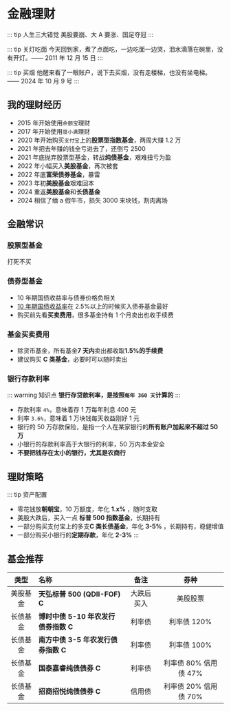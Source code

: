 # 金融理财

::: tip 人生三大错觉
美股要崩、大 A 要涨、国足夺冠
:::

::: tip 关灯吃面
今天回到家，煮了点面吃，一边吃面一边哭，泪水滴落在碗里，没有开灯。—— 2011 年 12 月 15 日
:::

::: tip 买烟
他醒来看了一眼账户，说下去买烟，没有走楼梯，也没有坐电梯。 —— 2024 年 10 月 9 号
:::

## 我的理财经历

- 2015 年开始使用`余额宝`理财
- 2017 年开始使用`度小满`理财
- 2020 年开始购买`支付宝`上的**股票型指数基金**，两周大赚 1.2 万
- 2021 年把去年赚的钱全亏进去了，还倒亏 2500
- 2021 年底抛弃股票型基金，转战**纯债基金**，艰难扭亏为盈
- 2022 年小幅买入**美股基金**，再次被套
- 2022 年底**富荣债券基金**，暴雷
- 2023 年初**美股基金**艰难回本
- 2024 重返**美股基金**和**长债基金**
- 2024 相信了缅 a 假牛市，损失 3000 来块钱，割肉离场

## 金融常识

### 股票型基金 <Badge text="X" type="error"/>

打死不买

### 债券型基金 <Badge text="√" type="tip"/>

- 10 年期国债收益率与债券价格负相关
- [10 年期国债收益率](https://wallstreetcn.com/markets/codes/CN10YR.OTC)在 2.5%以上的时候买入债券基金最好<Badge text="重点" type="tip"/>
- 购买前先看**买卖费用**，很多基金持有 1 个月卖出也收手续费

### 基金买卖费用

- 除货币基金，所有基金**7 天内**卖出都收取**1.5%的手续费**
- 建议购买 **C 类基金**，必要时可以随时卖出

### 银行存款利率

::: warning 知识点
**银行存贷款利率，是按照`每年 360 天`计算的**
:::

- 存款利率 `4%`，意味着存 1 万每年利息 400 元
- 利率 `3.6%`，意味着 1 万块钱每天收益刚好 1 元
- 银行的 50 万存款保险，是指一个人在某家银行的**所有账户加起来不超过 50 万**
- 小银行的存款利率高于大银行的利率，50 万内本金安全
- **不要把钱存在太小的银行，尤其是农商行**

## 理财策略

::: tip 资产配置

- 零花钱放**朝朝宝**，10 万额度，年化 **1.x%** ，随时支取
- 美股大跌后，买入一点 **标普 500 指数基金**，长期持有
- 一部分购买支付宝上的多支**C 类长债基金**，年化 **3-5%** ，长期持有，稳健增值
- 一部分购买小银行的**定期存款**，年化 **2-3%**
  :::

## 基金推荐<Badge text="自负盈亏" type="warning"/>

|   类型   | 名称                                 |    备注    |         券种          |
| :------: | :----------------------------------- | :--------: | :-------------------: |
| 美股基金 | **天弘标普 500 (QDII-FOF) C**        | 大跌后买入 |       美股股票        |
| 长债基金 | **博时中债 5-10 年农发行债券指数 C** |   利率债   |      利率债 120%      |
| 长债基金 | **南方中债 3-5 年农发行债券指数 C**  |   利率债   |      利率债 100%      |
| 长债基金 | **国泰嘉睿纯债债券 C**               |   利率债   | 利率债 80% 信用债 47% |
| 长债基金 | **招商招悦纯债债券 C**               |   信用债   | 利率债 20% 信用债 70% |
